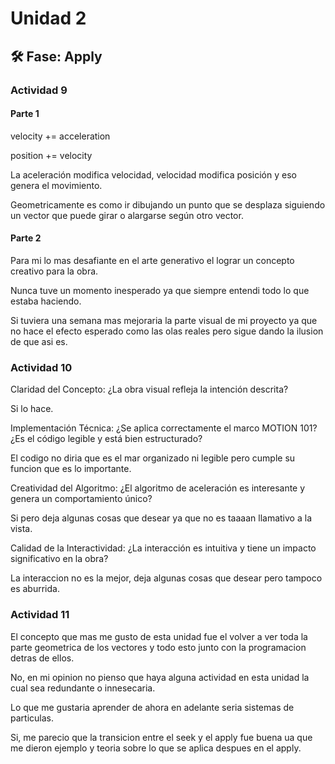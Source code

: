 # Unidad 2


## 🛠 Fase: Apply

### Actividad 9

#### Parte 1

velocity += acceleration

position += velocity

La aceleración modifica velocidad, velocidad modifica posición y eso genera el movimiento.

Geometricamente es como ir dibujando un punto que se desplaza siguiendo un vector que puede girar o alargarse según otro vector.

#### Parte 2

Para mi lo mas desafiante en el arte generativo el lograr un concepto creativo para la obra.

Nunca tuve un momento inesperado ya que siempre entendi todo lo que estaba haciendo.

Si tuviera una semana mas mejoraria la parte visual de mi proyecto ya que no hace el efecto esperado como las olas reales pero sigue dando la ilusion de que asi es.

### Actividad 10

Claridad del Concepto: ¿La obra visual refleja la intención descrita?

Si lo hace.

Implementación Técnica: ¿Se aplica correctamente el marco MOTION 101? ¿Es el código legible y está bien estructurado?

El codigo no diria que es el mar organizado ni legible pero cumple su funcion que es lo importante.

Creatividad del Algoritmo: ¿El algoritmo de aceleración es interesante y genera un comportamiento único?

Si pero deja algunas cosas que desear ya que no es taaaan llamativo a la vista.

Calidad de la Interactividad: ¿La interacción es intuitiva y tiene un impacto significativo en la obra?

La interaccion no es la mejor, deja algunas cosas que desear pero tampoco es aburrida.

### Actividad 11

El concepto que mas me gusto de esta unidad fue el volver a ver toda la parte geometrica de los vectores y todo esto junto con la programacion detras de ellos.

No, en mi opinion no pienso que haya alguna actividad en esta unidad la cual sea redundante o innesecaria.

Lo que me gustaria aprender de ahora en adelante seria sistemas de particulas.

Si, me parecio que la transicion entre el seek y el apply fue buena ua que me dieron ejemplo y teoria sobre lo que se aplica despues en el apply.

